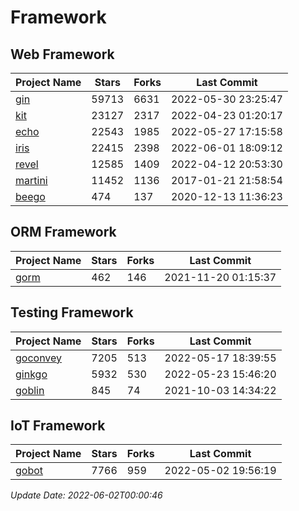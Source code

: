 # Framework

## Web Framework
| Project Name | Stars | Forks | Last Commit |
| ------------ | ----- | ----- | ----------- |
| [gin](https://github.com/gin-gonic/gin) | 59713 | 6631 | 2022-05-30 23:25:47 |
| [kit](https://github.com/go-kit/kit) | 23127 | 2317 | 2022-04-23 01:20:17 |
| [echo](https://github.com/labstack/echo) | 22543 | 1985 | 2022-05-27 17:15:58 |
| [iris](https://github.com/kataras/iris) | 22415 | 2398 | 2022-06-01 18:09:12 |
| [revel](https://github.com/revel/revel) | 12585 | 1409 | 2022-04-12 20:53:30 |
| [martini](https://github.com/go-martini/martini) | 11452 | 1136 | 2017-01-21 21:58:54 |
| [beego](https://github.com/astaxie/beego) | 474 | 137 | 2020-12-13 11:36:23 |

## ORM Framework
| Project Name | Stars | Forks | Last Commit |
| ------------ | ----- | ----- | ----------- |
| [gorm](https://github.com/jinzhu/gorm) | 462 | 146 | 2021-11-20 01:15:37 |

## Testing Framework
| Project Name | Stars | Forks | Last Commit |
| ------------ | ----- | ----- | ----------- |
| [goconvey](https://github.com/smartystreets/goconvey) | 7205 | 513 | 2022-05-17 18:39:55 |
| [ginkgo](https://github.com/onsi/ginkgo) | 5932 | 530 | 2022-05-23 15:46:20 |
| [goblin](https://github.com/franela/goblin) | 845 | 74 | 2021-10-03 14:34:22 |

## IoT Framework
| Project Name | Stars | Forks | Last Commit |
| ------------ | ----- | ----- | ----------- |
| [gobot](https://github.com/hybridgroup/gobot) | 7766 | 959 | 2022-05-02 19:56:19 |

*Update Date: 2022-06-02T00:00:46*